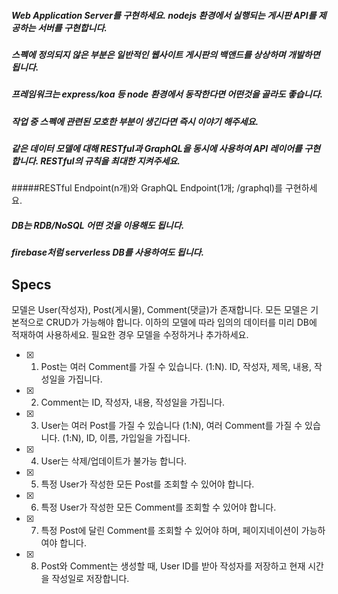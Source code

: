 ##### Web Application Server를 구현하세요. nodejs 환경에서 실행되는 게시판 API를 제공하는 서버를 구현합니다.
##### 스펙에 정의되지 않은 부분은 일반적인 웹사이트 게시판의 백앤드를 상상하며 개발하면 됩니다.  
##### 프레임워크는 express/koa 등 node 환경에서 동작한다면 어떤것을 골라도 좋습니다.
##### 작업 중 스펙에 관련된 모호한 부분이 생긴다면 즉시 이야기 해주세요. 
##### 같은 데이터 모델에 대해 RESTful과 GraphQL을 **동시**에 사용하여 API 레이어를 구현합니다. RESTful의 규칙을 최대한 지켜주세요.
#####RESTful Endpoint(n개)와 GraphQL Endpoint(1개; /graphql)를 구현하세요.
##### DB는 RDB/NoSQL 어떤 것을 이용해도 됩니다.
##### firebase처럼 serverless DB를 사용하여도 됩니다.

 ## Specs
 모델은 User(작성자), Post(게시물), Comment(댓글)가 존재합니다. 모든 모델은 기본적으로 CRUD가 가능해야 합니다. 이하의 모델에 따라 임의의 데이터를 미리 DB에 적재하여 사용하세요. 필요한 경우 모델을 수정하거나 추가하세요.
 - [x] 1. Post는 여러 Comment를 가질 수 있습니다. (1:N). ID, 작성자, 제목, 내용, 작성일을 가집니다.
 - [x] 2. Comment는 ID, 작성자, 내용, 작성일을 가집니다.
 - [x] 3. User는 여러 Post를 가질 수 있습니다 (1:N), 여러 Comment를 가질 수 있습니다. (1:N), ID, 이름, 가입일을 가집니다.
 - [x] 4. User는 삭제/업데이트가 불가능 합니다. 
 - [x] 5. 특정 User가 작성한 모든 Post를 조회할 수 있어야 합니다. 
 - [x] 6. 특정 User가 작성한 모든 Comment를 조회할 수 있어야 합니다.
 - [x] 7. 특정 Post에 달린 Comment를 조회할 수 있어야 하며, 페이지네이션이 가능하여야 합니다.
 - [x] 8. Post와 Comment는 생성할 때, User ID를 받아 작성자를 저장하고 현재 시간을 작성일로 저장합니다.